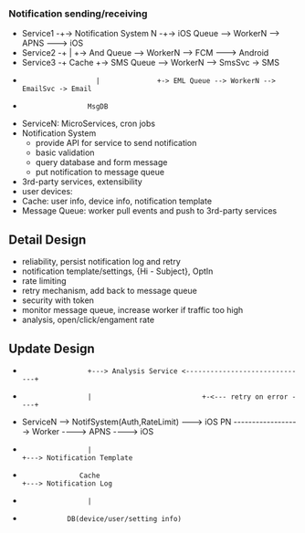 ### Notification sending/receiving
- Service1 -+-> Notification System N -+-> iOS Queue --> WorkerN --> APNS ---> iOS
- Service2 -+           |              +-> And Queue --> WorkerN --> FCM  ---> Android
- Service3 -+         Cache            +-> SMS Queue --> WorkerN --> SmsSvc -> SMS
-                       |              +-> EML Queue --> WorkerN --> EmailSvc -> Email
-                     MsgDB						
- ServiceN: MicroServices, cron jobs
- Notification System
	- provide API for service to send notification
	- basic validation
	- query database and form message
	- put notification to message queue	
- 3rd-party services, extensibility
- user devices:
- Cache: user info, device info, notification template
- Message Queue: worker pull events and push to 3rd-party services

## Detail Design
- reliability, persist notification log and retry
- notification template/settings, {Hi - Subject}, OptIn
- rate limiting
- retry mechanism, add back to message queue
- security with token
- monitor message queue, increase worker if traffic too high
- analysis, open/click/engament rate

## Update Design
-                     +---> Analysis Service <------------------------------+
-                     |                           +-<--- retry on error ----+
- ServiceN --> NotifSystem(Auth,RateLimit) ---> iOS PN ------------------> Worker ----> APNS ----> iOS
-                     |                                                     +---> Notification Template
-                   Cache                                                   +---> Notification Log
-                     |
-                DB(device/user/setting info) 
